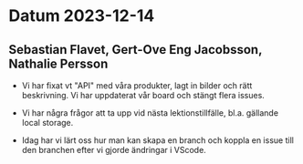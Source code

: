 # Datum 2023-12-14

## Sebastian Flavet, Gert-Ove Eng Jacobsson, Nathalie Persson

- Vi har fixat vt "API" med våra produkter, lagt in bilder och rätt beskrivning. Vi har uppdaterat vår board och stängt flera issues.

- Vi har några frågor att ta upp vid nästa lektionstillfälle, bl.a. gällande local storage.

- Idag har vi lärt oss hur man kan skapa en branch och koppla en issue till den branchen efter vi gjorde ändringar i VScode.
